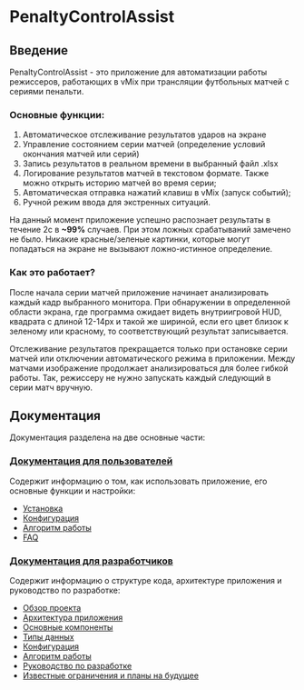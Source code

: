 # PenaltyControlAssist

## Введение

PenaltyControlAssist - это приложение для автоматизации работы режиссеров, работающих в vMix при трансляции футбольных матчей с сериями пенальти.

### Основные функции:
1) Автоматическое отслеживание результатов ударов на экране
2) Управление состоянием серии матчей (определение условий окончания матчей или серий)
3) Запись результатов в реальном времени в выбранный файл .xlsx
4) Логирование результатов матчей в текстовом формате. Также можно открыть историю матчей во время серии;
5) Автоматическая отправка нажатий клавиш в vMix (запуск событий);
6) Ручной режим ввода для экстренных ситуаций.

На данный момент приложение успешно распознает результаты в течение 2с в **~99%** случаев. При этом ложных срабатываний замечено не было. Никакие красные/зеленые картинки, которые могут попадаться на экране не вызывают ложно-истинное определение.

### Как это работает?
После начала серии матчей приложение начинает анализировать каждый кадр выбранного монитора. При обнаружении в определенной области экрана, где программа ожидает видеть внутриигровой HUD, квадрата с длиной 12-14px и такой же шириной, если его цвет близок к зеленому или красному, то соответствующий результат записывается. 

Отслеживание результатов прекращается только при остановке серии матчей или отключении автоматического режима в приложении. Между матчами изображение продолжает анализироваться для более гибкой работы. Так, режиссеру не нужно запускать каждый следующий в серии матч вручную.

## Документация

Документация разделена на две основные части:

### [Документация для пользователей](index.md)
Содержит информацию о том, как использовать приложение, его основные функции и настройки:
- [Установка](installation.md)
- [Конфигурация](configuration.md)
- [Алгоритм работы](algorithm.md)
- [FAQ](faq.md)

### [Документация для разработчиков](overview.md)
Содержит информацию о структуре кода, архитектуре приложения и руководство по разработке:
- [Обзор проекта](overview.md)
- [Архитектура приложения](architecture.md)
- [Основные компоненты](components.md)
- [Типы данных](data-types.md)
- [Конфигурация](dev-configuration.md)
- [Алгоритм работы](algorithm-dev.md)
- [Руководство по разработке](development-guide.md)
- [Известные ограничения и планы на будущее](limitations.md)
